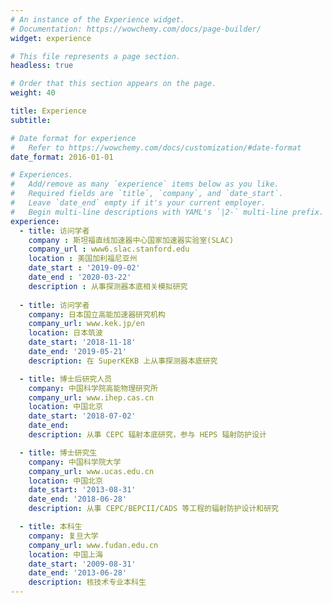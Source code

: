 ```yaml
---
# An instance of the Experience widget.
# Documentation: https://wowchemy.com/docs/page-builder/
widget: experience

# This file represents a page section.
headless: true

# Order that this section appears on the page.
weight: 40

title: Experience
subtitle:

# Date format for experience
#   Refer to https://wowchemy.com/docs/customization/#date-format
date_format: 2016-01-01

# Experiences.
#   Add/remove as many `experience` items below as you like.
#   Required fields are `title`, `company`, and `date_start`.
#   Leave `date_end` empty if it's your current employer.
#   Begin multi-line descriptions with YAML's `|2-` multi-line prefix.
experience:
  - title: 访问学者
    company : 斯坦福直线加速器中心国家加速器实验室(SLAC)
    company_url : www6.slac.stanford.edu
    location : 美国加利福尼亚州
    date_start : '2019-09-02' 
    date_end : '2020-03-22'
    description : 从事探测器本底相关模拟研究
        
  - title: 访问学者
    company: 日本国立高能加速器研究机构
    company_url: www.kek.jp/en
    location: 日本筑波
    date_start: '2018-11-18'
    date_end: '2019-05-21'
    description: 在 SuperKEKB 上从事探测器本底研究

  - title: 博士后研究人员
    company: 中国科学院高能物理研究所
    company_url: www.ihep.cas.cn
    location: 中国北京
    date_start: '2018-07-02'
    date_end: 
    description: 从事 CEPC 辐射本底研究，参与 HEPS 辐射防护设计

  - title: 博士研究生
    company: 中国科学院大学
    company_url: www.ucas.edu.cn
    location: 中国北京
    date_start: '2013-08-31'
    date_end: '2018-06-28'
    description: 从事 CEPC/BEPCII/CADS 等工程的辐射防护设计和研究

  - title: 本科生
    company: 复旦大学
    company_url: www.fudan.edu.cn
    location: 中国上海
    date_start: '2009-08-31'
    date_end: '2013-06-28'
    description: 核技术专业本科生
---
```

